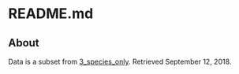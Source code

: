 # README.md

## About 

Data is a subset from [3_species_only](https://drive.google.com/drive/folders/19LV8QSPFbsEvglt785RUDKcxHoOiQ5rX). Retrieved September 12, 2018.
